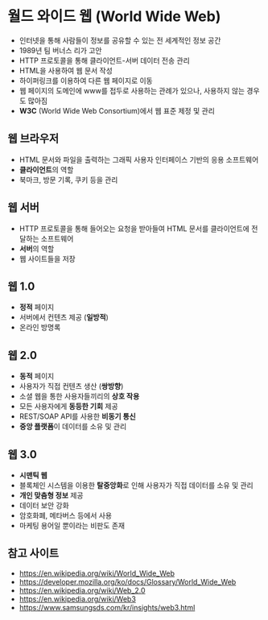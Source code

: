 # 월드 와이드 웹 (World Wide Web)
- 인터넷을 통해 사람들이 정보를 공유할 수 있는 전 세계적인 정보 공간
- 1989년 팀 버너스 리가 고안
- HTTP 프로토콜을 통해 클라이언트-서버 데이터 전송 관리
- HTML을 사용하여 웹 문서 작성
- 하이퍼링크를 이용하여 다른 웹 페이지로 이동
- 웹 페이지의 도메인에 www를 접두로 사용하는 관례가 있으나, 사용하지 않는 경우도 많아짐
- **W3C** (World Wide Web Consortium)에서 웹 표준 제정 및 관리

## 웹 브라우저
- HTML 문서와 파일을 출력하는 그래픽 사용자 인터페이스 기반의 응용 소프트웨어
- **클라이언트**의 역할
- 북마크, 방문 기록, 쿠키 등을 관리

## 웹 서버
- HTTP 프로토콜을 통해 들어오는 요청을 받아들여 HTML 문서를 클라이언트에 전달하는 소프트웨어
- **서버**의 역할
- 웹 사이트들을 저장

## 웹 1.0
- **정적** 페이지
- 서버에서 컨텐츠 제공 (**일방적**)
- 온라인 방명록

## 웹 2.0
- **동적** 페이지
- 사용자가 직접 컨텐츠 생산 (**쌍방향**)
- 소셜 웹을 통한 사용자들끼리의 **상호 작용**
- 모든 사용자에게 **동등한 기회** 제공
- REST/SOAP API를 사용한 **비동기 통신**
- **중앙 플랫폼**이 데이터를 소유 및 관리

## 웹 3.0
- **시맨틱 웹**
- 블록체인 시스템을 이용한 **탈중앙화**로 인해 사용자가 직접 데이터를 소유 및 관리
- **개인 맞춤형 정보** 제공
- 데이터 보안 강화
- 암호화폐, 메타버스 등에서 사용
- 마케팅 용어일 뿐이라는 비판도 존재

## 참고 사이트
- https://en.wikipedia.org/wiki/World_Wide_Web
- https://developer.mozilla.org/ko/docs/Glossary/World_Wide_Web
- https://en.wikipedia.org/wiki/Web_2.0
- https://en.wikipedia.org/wiki/Web3
- https://www.samsungsds.com/kr/insights/web3.html